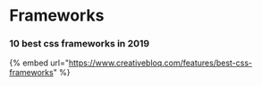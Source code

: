 # Frameworks

### 10 best css frameworks in 2019

{% embed url="https://www.creativebloq.com/features/best-css-frameworks" %}

